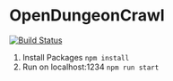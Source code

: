 # OpenDungeonCrawl 
[![Build Status](https://travis-ci.org/DanDestiny/OpenDungeonCrawl.svg?branch=master)](https://travis-ci.org/DanDestiny/OpenDungeonCrawl)

1. Install Packages
`npm install`
2. Run on localhost:1234
`npm run start`
